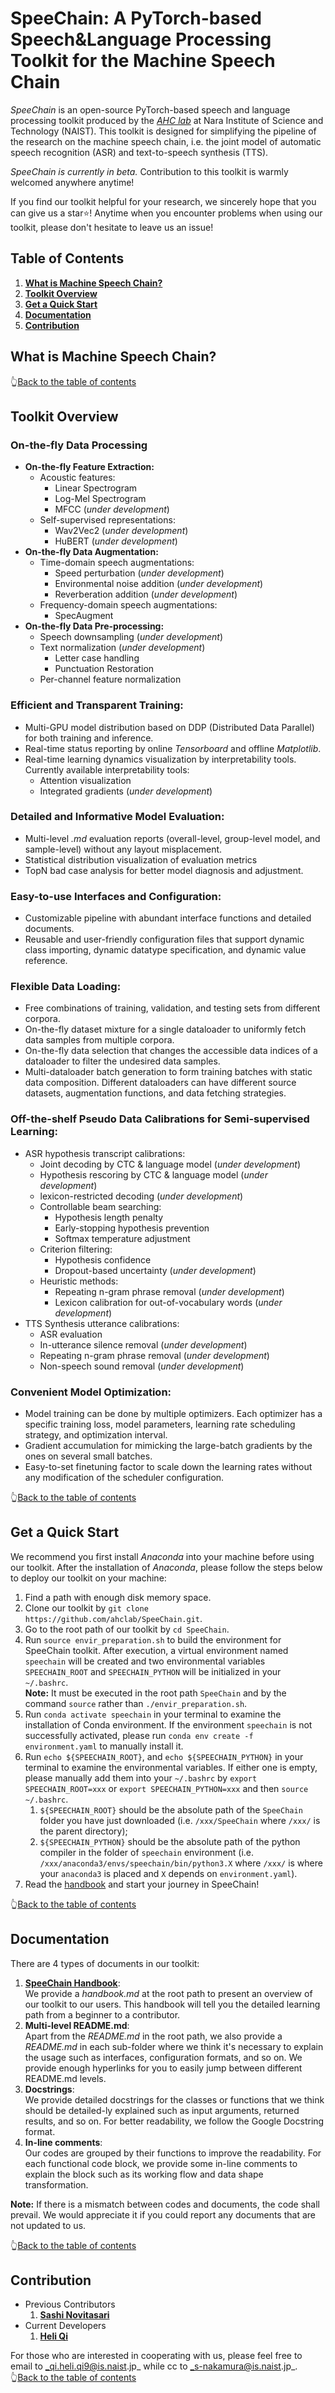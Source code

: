 # SpeeChain: A PyTorch-based Speech&Language Processing Toolkit for the Machine Speech Chain
_SpeeChain_ is an open-source PyTorch-based speech and language processing toolkit produced by the [_AHC lab_](https://ahcweb01.naist.jp/en/) at Nara Institute of Science and Technology (NAIST). 
This toolkit is designed for simplifying the pipeline of the research on the machine speech chain, 
i.e. the joint model of automatic speech recognition (ASR) and text-to-speech synthesis (TTS). 

_SpeeChain is currently in beta._ Contribution to this toolkit is warmly welcomed anywhere anytime! 

If you find our toolkit helpful for your research, we sincerely hope that you can give us a star⭐! 
Anytime when you encounter problems when using our toolkit, please don't hesitate to leave us an issue!

## Table of Contents
1. [**What is Machine Speech Chain?**](https://github.com/ahclab/SpeeChain#what-is-machine-speech-chain)
2. [**Toolkit Overview**](https://github.com/ahclab/SpeeChain#toolkit-overview)
3. [**Get a Quick Start**](https://github.com/ahclab/SpeeChain#get-a-quick-start)
4. [**Documentation**](https://github.com/ahclab/SpeeChain#documentation)
5. [**Contribution**](https://github.com/ahclab/SpeeChain#contribution)


## What is Machine Speech Chain?

👆[Back to the table of contents](https://github.com/ahclab/SpeeChain#table-of-contents)


## Toolkit Overview
### On-the-fly Data Processing
* **On-the-fly Feature Extraction:**
  * Acoustic features:
      * Linear Spectrogram
      * Log-Mel Spectrogram
      * MFCC (_under development_)
  * Self-supervised representations:
      * Wav2Vec2 (_under development_)
      * HuBERT (_under development_)
* **On-the-fly Data Augmentation:**
  * Time-domain speech augmentations:
      * Speed perturbation (_under development_)
      * Environmental noise addition (_under development_)
      * Reverberation addition (_under development_)
  * Frequency-domain speech augmentations:
      * SpecAugment
* **On-the-fly Data Pre-processing:**
  * Speech downsampling (_under development_)
  * Text normalization (_under development_)
    * Letter case handling
    * Punctuation Restoration
  * Per-channel feature normalization

### **Efficient and Transparent Training:**
* Multi-GPU model distribution based on DDP (Distributed Data Parallel) for both training and inference.
* Real-time status reporting by online _Tensorboard_ and offline _Matplotlib_.
* Real-time learning dynamics visualization by interpretability tools. Currently available interpretability tools:
  * Attention visualization
  * Integrated gradients (_under development_) 

### **Detailed and Informative Model Evaluation:**
* Multi-level _.md_ evaluation reports (overall-level, group-level model, and sample-level) without any layout misplacement. 
* Statistical distribution visualization of evaluation metrics
* TopN bad case analysis for better model diagnosis and adjustment.

### **Easy-to-use Interfaces and Configuration:**
* Customizable pipeline with abundant interface functions and detailed documents. 
* Reusable and user-friendly configuration files that support dynamic class importing, dynamic datatype specification, and dynamic value reference. 

### **Flexible Data Loading:**
* Free combinations of training, validation, and testing sets from different corpora.
* On-the-fly dataset mixture for a single dataloader to uniformly fetch data samples from multiple corpora.
* On-the-fly data selection that changes the accessible data indices of a dataloader to filter the undesired data samples.
* Multi-dataloader batch generation to form training batches with static data composition. 
Different dataloaders can have different source datasets, augmentation functions, and data fetching strategies.

### **Off-the-shelf Pseudo Data Calibrations for Semi-supervised Learning:**
* ASR hypothesis transcript calibrations:
    * Joint decoding by CTC & language model (_under development_)
    * Hypothesis rescoring by CTC & language model (_under development_)
    * lexicon-restricted decoding (_under development_)
    * Controllable beam searching:
        * Hypothesis length penalty
        * Early-stopping hypothesis prevention
        * Softmax temperature adjustment
    * Criterion filtering:
        * Hypothesis confidence
        * Dropout-based uncertainty (_under development_)
    * Heuristic methods:
        * Repeating n-gram phrase removal (_under development_)
        * Lexicon calibration for out-of-vocabulary words (_under development_)
* TTS Synthesis utterance calibrations:
    * ASR evaluation
    * In-utterance silence removal (_under development_)
    * Repeating n-gram phrase removal (_under development_)
    * Non-speech sound removal (_under development_)

### **Convenient Model Optimization:**
* Model training can be done by multiple optimizers.
Each optimizer has a specific training loss, model parameters, learning rate scheduling strategy, and optimization interval. 
* Gradient accumulation for mimicking the large-batch gradients by the ones on several small batches.
* Easy-to-set finetuning factor to scale down the learning rates without any modification of the scheduler configuration. 

👆[Back to the table of contents](https://github.com/ahclab/SpeeChain#table-of-contents)


## Get a Quick Start
We recommend you first install *Anaconda* into your machine before using our toolkit. 
After the installation of *Anaconda*, please follow the steps below to deploy our toolkit on your machine:
1. Find a path with enough disk memory space.
2. Clone our toolkit by `git clone https://github.com/ahclab/SpeeChain.git`.
3. Go to the root path of our toolkit by `cd SpeeChain`.
4. Run `source envir_preparation.sh` to build the environment for SpeeChain toolkit. 
After execution, a virtual environment named `speechain` will be created and two environmental variables `SPEECHAIN_ROOT` and `SPEECHAIN_PYTHON` will be initialized in your `~/.bashrc`.  
**Note:** It must be executed in the root path `SpeeChain` and by the command `source` rather than `./envir_preparation.sh`.
5. Run `conda activate speechain` in your terminal to examine the installation of Conda environment. 
If the environment `speechain` is not successfully activated, please run `conda env create -f environment.yaml` to manually install it.
6. Run `echo ${SPEECHAIN_ROOT}`, and `echo ${SPEECHAIN_PYTHON}` in your terminal to examine the environmental variables. 
If either one is empty, please manually add them into your `~/.bashrc` by `export SPEECHAIN_ROOT=xxx` or `export SPEECHAIN_PYTHON=xxx` and then `source ~/.bashrc`.  
   1. `${SPEECHAIN_ROOT}` should be the absolute path of the `SpeeChain` folder you have just downloaded (i.e. `/xxx/SpeeChain` where `/xxx/` is the parent directory);  
   2. `${SPEECHAIN_PYTHON}` should be the absolute path of the python compiler in the folder of `speechain` environment (i.e. `/xxx/anaconda3/envs/speechain/bin/python3.X` where `/xxx/` is where your `anaconda3` is placed and `X` depends on `environment.yaml`).
8. Read the [handbook](https://github.com/ahclab/SpeeChain/blob/main/handbook.md#speechain-handbook) and start your journey in SpeeChain!

👆[Back to the table of contents](https://github.com/ahclab/SpeeChain#table-of-contents)


## Documentation
There are 4 types of documents in our toolkit:
1. [**SpeeChain Handbook**](https://github.com/ahclab/SpeeChain/blob/main/handbook.md#speechain-handbook):   
We provide a _handbook.md_ at the root path to present an overview of our toolkit to our users. 
This handbook will tell you the detailed learning path from a beginner to a contributor.
2. **Multi-level README.md**:  
Apart from the _README.md_ in the root path, we also provide a _README.md_ in each sub-folder where we think it's necessary to explain the usage such as interfaces, configuration formats, and so on.
We provide enough hyperlinks for you to easily jump between different README.md levels.
3. **Docstrings**:  
We provide detailed docstrings for the classes or functions that we think should be detailed-ly explained such as input arguments, returned results, and so on. 
For better readability, we follow the Google Docstring format.
4. **In-line comments**:  
Our codes are grouped by their functions to improve the readability. 
For each functional code block, we provide some in-line comments to explain the block such as its working flow and data shape transformation.

**Note:** If there is a mismatch between codes and documents, the code shall prevail. 
We would appreciate it if you could report any documents that are not updated to us.

👆[Back to the table of contents](https://github.com/ahclab/SpeeChain#table-of-contents)


## Contribution
* Previous Contributors
  1. **[Sashi Novitasari](https://scholar.google.com/citations?user=nkkik34AAAAJ)**
* Current Developers
  1. **[Heli Qi](https://scholar.google.com/citations?user=CH-rTXsAAAAJ)** 

For those who are interested in cooperating with us, please feel free to email to _qi.heli.qi9@is.naist.jp_ while cc to _s-nakamura@is.naist.jp_.  
👆[Back to the table of contents](https://github.com/ahclab/SpeeChain#table-of-contents)
